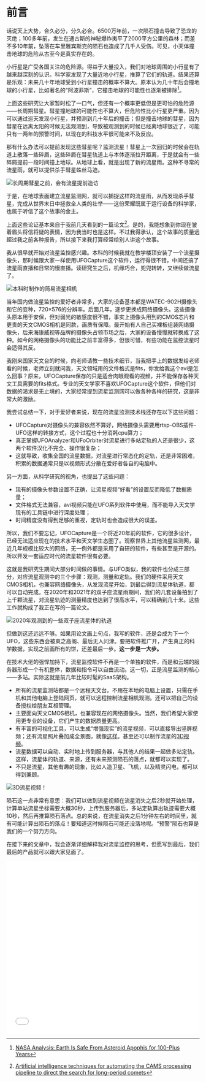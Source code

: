 # 前言

话说天上大势，合久必分，分久必合。6500万年前，一次陨石撞击导致了恐龙的灭绝；100多年前，发生在通古斯的神秘爆炸夷平了2000平方公里的森林；而差不多10年前，坠落在车里雅宾斯克的陨石也造成了几千人受伤。可见，小天体撞击地球的危险从古至今是真实存在的。

小行星是广受各国关注的危险源。得益于大量投入，我们对地球周围的小行星有了越来越深刻的认识。科学家发现了大量近地小行星，推算了它们的轨道。结果还算是乐观：未来几十年地球受到小行星撞击的概率不算大。原本认为几十年后会撞地球的小行星，比如著名的“阿波菲斯”，它撞击地球的可能性也逐渐被排除[^1]。

上面这些研究让大家暂时松了一口气，但还有一个概率更低但是更可怕的危险源——长周期彗星。彗星撞地球的可能性也不算大，但危险性比小行星更严重。因为可以通过巡天发现小行星，并预测到几十年后的撞击；但是撞击地球的彗星，因为彗星在远离太阳的时候无法观测到，导致被观测到的时候已经离地球很近了，可能只有一两年的预警时间，以现在的科技水平很可能来不及反应。

那有什么办法可以提前发现这些彗星呢？监测流星！彗星上一次回归的时候会在轨道上散落一些碎屑，这些碎屑在彗星轨道上与本体逐渐拉开距离，于是就会有一些碎屑提前一段时间撞上地球。从地球上看，就是出现了新的流星雨。这种不寻常的流星雨，就可以提供杀手彗星蛛丝马迹。

![长周期彗星之前，会有流星提前造访](image/20220930032603.png)  

于是，在地球表面建立流星监测网，就可以捕捉这样的流星雨，从而发现杀手彗星，完成从世界末日中拯救全人类的壮举——这份荣耀既属于运行设备的科学家，也属于听信了这个故事的金主。

上面这些论证基本来自于我前几天看到的一篇论文[^2]。是的，我能想象到你现在皱着眉头将信将疑的表情，因为我当时也是这样。不过我得承认，这个故事的质量远超过我之前各种报告，所以接下来我打算经常给别人讲这个故事。

我从很早就开始对流星监控感兴趣。本科的时候我就在教学楼顶安装了一个流星摄像头，那时候跟大家一样使用UFOCapture这个软件，运行得很不错，中间还搞了流星雨直播和日常的慢直播。读研究生之后，机缘巧合，兜兜转转，又继续做流星了。

![本科时制作的简易流星相机](image/20220930091843.png)  

当年国内做流星监控的爱好者非常多，大家的设备基本都是WATEC-902H摄像头和它的变种，720×576的分辨率。后面几年，逐步更换成网络摄像头。这些摄像头原本用于安保，但对弱光的敏感度很不错，事实上摄像头用到的CMOS芯片和更贵的天文CMOS相机是同款，画质有保障。最开始有人自己买裸板组装网络摄像头，后来海康威视等品牌的摄像头占领市场之后，大家的设备慢慢就转换成了这种。如今的网络摄像头的功能比之前丰富得多，但很可惜，有些功能在监控流星时会适得其反。

我刚来国家天文台的时候，向老师请教一些技术细节，当我把手上的数据发给老师看的时候，老师立刻就问我，天文领域用的文件格式是fits，你发给我这个avi是怎么回事？原来，UFOCapture保存的只是适合肉眼观看的视频，并不能保存各种天文工具需要的fits格式。专业的天文学家不喜欢UFOCapture这个软件，但他们对数据的渴求是无止境的，大家经常提到流星监测网可以做各种各样的研究，这是非常大的激励。

我尝试总结一下，对于爱好者来说，现在的流星监测技术栈还存在以下这些问题：

* UFOCapture对摄像头的兼容依然不算好，网络摄像头需要用rtsp-OBS插件-UFO这样的转接方式，这个过程也十分消耗cpu算力；
* 真正掌握UFOAnalyzer和UFoOrbiter对流星进行多站定轨的人还是很少，这两个软件汉化不完全、操作很复杂；
* 这就导致，收集全国的流星数据，对流星进行常态化的定轨，还是非常困难，积累的数据通常只是以视频形式分散在爱好者各自的电脑中。

另一方面，从科学研究的视角，也提出了这些问题：

* 现有的摄像头参数设置不正确，让流星视频“好看”的设置反而降低了数据质量；
* 文件格式无法兼容，avi视频只能在UFO系列软件中使用，而不能导入天文学现有的工具链中进行深度处理；
* 时间精度没有得到足够的重视，定轨时也会造成很大的误差。

所以，我们不要忘记，UFOCapture是一个将近20年前的软件，它的很多设计，已经无法适应现在的技术水平和天文学生态圈了。观察世界上其他流星监测网，最近几年规模比较大的网络，无一例外都是采用了自研的软件，有些甚至是开源的。所以开发一套适应时代的流星软件很有必要。

这就是我研究生期间大部分时间做的事情。与UFO类似，我的软件也分成三部分，对应流星观测中的三个步骤：观测，测量和定轨。我们的硬件采用天文CMOS相机，也兼容网络摄像头，从发现流星开始，到最后得到流星体轨道，都可以自动完成。在2020年和2021年的双子座流星雨期间，我们的几套设备拍到了上千颗流星，对流星轨迹的测量精度也达到了很高水平，可以精确到几十米。这些工作就构成了我正在写的一篇论文。

![2020年观测到的一些双子座流星体的轨道](image/20220930092033.png)  

但做到这还远远不够。如果用论文画上句点，我写的软件，还是会成为下一个UFO，这些东西会被束之高阁、最后无人问津。要把软件推广开，产生真正的科学数据，实现之前画所有的饼，还差最后一步。**这一步是一大步。**

在技术大佬的强悍加持下，流星监控软件不再是一个单独的软件，而是和云端的服务器形成一个有机整体，数据和指令可以自由流动。这一切，正是流星监测的核心——多站。实际这就是前几年比较时髦的SaaS架构。

* 所有的流星监测站都是一个远程天文台。不用在本地的电脑上设置，只需在手机和其他电脑上登陆网页，就可以远程控制流星相机观测。还可以把自己的设备授权给朋友互相管理。
* 主要面向天文CMOS相机，也兼容现在的网络摄像头。当然，我们希望大家使用更专业的设备，它们产生的数据质量更高。
* 有丰富的可视化工具，可以生成“增强现实”的流星视频，可以直接导出竖屏视频；还有流星照片叠加成全景图，就像[这样](http://demo.meteoroid.fit/pano/album.html)。甚至还可以制作流星的[3D视频](https://www.bilibili.com/video/BV1QP4y177V2)。
* 流星数据可以自动、实时地上传到服务器，与其他人的结果一起做多站定轨。这样，流星体的轨道、来源，还有未来预测陨石的落点，就都可以实现了。
* 不只是流星，其他有趣的现象，比如人造卫星、飞机，以及精灵闪电，都可以得到兼顾。

![3D流星视频！](image/20220930092202.png)  

陨石这一点非常有意思：我们可以做到流星视频在流星消失之后2秒就开始处理，计算单站流星坐标需要大概30秒，上传到服务器后，多站定轨算出轨迹需要大概10秒，然后再推算陨石落点。总的来说，在流星消失之后1分钟左右的时间里，就有可能计算出陨石的落点！要知道这时候陨石可能还没落地呢。“预警”陨石也算是我们的一个努力方向。

在接下来的文章中，我会逐渐详细解释我对流星监控的思考，但愿写到最后，我们最后的产品就可以跟大家见面了。

<iframe src="//player.bilibili.com/player.html?aid=856138716&bvid=BV19V4y1J7sa&cid=779800466&page=1" scrolling="no" border="0" frameborder="no" framespacing="0" allowfullscreen="true" width="100%" height="450px"> </iframe>

[^1]:[NASA Analysis: Earth Is Safe From Asteroid Apophis for 100-Plus Years](https://www.nasa.gov/feature/jpl/nasa-analysis-earth-is-safe-from-asteroid-apophis-for-100-plus-years)
[^2]:[Artificial intelligence techniques for automating the CAMS processing pipeline to direct the search for long-period comets](https://ui.adsabs.harvard.edu/abs/2018pimo.conf...65D/abstract)